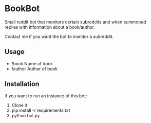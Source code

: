 # BookBot

Small reddit bot that monitors certain subreddits and when summoned replies with information about a book/author.

Contact me if you want the bot to monitor a subreddit.

## Usage
- !book Name of book
- !author Author of book

## Installation

If you want to run an instance of this bot:

1. Clone it
2. pip install -r requirements.txt
3. python bot.py
